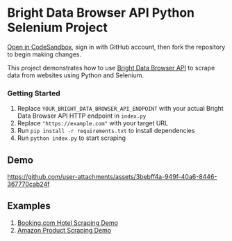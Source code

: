# Bright Data Browser API Python Selenium Project

<a href="https://codesandbox.io/p/devbox/github/brightdata/bright-data-browser-api-python-selenium-project?file=%2Findex.py" target="_blank" rel="noopener">Open in CodeSandbox</a>, sign in with GitHub account, then fork the repository to begin making changes.

This project demonstrates how to use <a href="https://brightdata.com/products/scraping-browser" target="_blank" rel="noopener">Bright Data Browser API</a> to scrape data from websites using Python and Selenium.

### Getting Started

1. Replace `YOUR_BRIGHT_DATA_BROWSER_API_ENDPOINT` with your actual Bright Data Browser API HTTP endpoint in `index.py`
2. Replace `"https://example.com"` with your target URL
3. Run `pip install -r requirements.txt` to install dependencies
4. Run `python index.py` to start scraping

## Demo
https://github.com/user-attachments/assets/3bebff4a-949f-40a6-8446-367770cab24f



## Examples
1. [Booking.com Hotel Scraping Demo](hotel-scraping/README.md)
2. [Amazon Product Scraping Demo](ecommerce-scraping/README.md)
